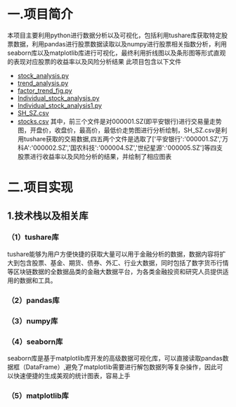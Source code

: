 # 一.项目简介
  本项目主要利用python进行数据分析以及可视化，包括利用tushare库获取特定股票数据，利用pandas进行股票数据读取以及numpy进行股票相关指数分析，利用seaborn库以及matplotlib库进行可视化，最终利用折线图以及条形图等形式直观的表现对应股票的收益率以及风险分析结果
此项目包含以下文件
- [stock_analysis.py](stock_analysis.py)
- [trend_analysis.py](trend_analysis.py)
- [factor_trend_fig.py](factor_trend_fig.py)
- [Individual_stock_analysis.py](Individual_stock_analysis.py)
- [Individual_stock_analysis1.py](Individual_stock_analysis.py)
- [SH_SZ.csv](SH_SZ.csv)
- [stocks.csv](stocks.csv)
  其中，前三个文件是对000001.SZ(即平安银行)进行交易量走势图，开盘价，收盘价，最高价，最低价走势图进行分析绘制，SH_SZ.csv是利用tushare获取的交易数据,四五两个文件是选取了['平安银行':'000001.SZ','万科A':'000002.SZ','国农科技':'000004.SZ','世纪星源':'000005.SZ']等四支股票进行收益率以及风险分析的结果，并绘制了相应图表
# 二.项目实现
## 1.技术栈以及相关库
### （1）tushare库
tushare能够为用户方便快捷的获取大量可以用于金融分析的数据，数据内容将扩大到包含股票、基金、期货、债券、外汇、行业大数据，同时包括了数字货币行情等区块链数据的全数据品类的金融大数据平台，为各类金融投资和研究人员提供适用的数据和工具。
### （2）pandas库
### （3）numpy库
### （4）seaborn库
seaborn库是基于matplotlib库开发的高级数据可视化库，可以直接读取pandas数据框（DataFrame）,避免了matplotlib需要进行解包数据列等复杂操作，因此可以快速便捷的生成美观的统计图表，容易上手
### （5）matplotlib库
